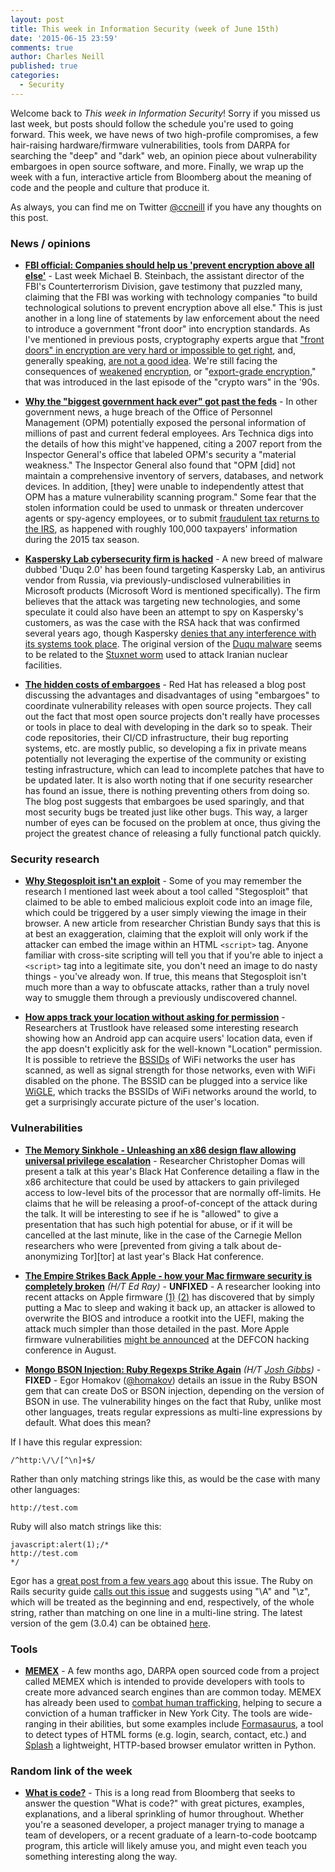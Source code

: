 ```yaml
---
layout: post
title: This week in Information Security (week of June 15th)
date: '2015-06-15 23:59'
comments: true
author: Charles Neill
published: true
categories:
  - Security
---
```


Welcome back to *This week in Information Security*! Sorry if you missed us last week, but posts should follow the schedule you're used to going forward. This week, we have news of two high-profile compromises, a few hair-raising hardware/firmware vulnerabilities, tools from DARPA for searching the "deep" and "dark" web, an opinion piece about vulnerability embargoes in open source software, and more. Finally, we wrap up the week with a fun, interactive article from Bloomberg about the meaning of code and the people and culture that produce it.

As always, you can find me on Twitter [@ccneill][twitter] if you have any thoughts on this post.

<!-- more -->

### News / opinions

- [__FBI official: Companies should help us 'prevent encryption above all else'__][fbi_encryption] - Last week Michael B. Steinbach, the assistant director of the FBI's Counterterrorism Division, gave testimony that puzzled many, claiming that the FBI was working with technology companies "to build technological solutions to prevent encryption above all else." This is just another in a long line of statements by law enforcement about the need to introduce a government "front door" into encryption standards. As I've mentioned in previous posts, cryptography experts argue that ["front doors" in encryption are very hard or impossible to get right][encryption_backdoors], and, generally speaking, [are not a good idea][cloudflare_golden_key]. We're still facing the consequences of [weakened][freak] [encryption][weakdh], or "[export-grade encryption][export_encryption]," that was introduced in the last episode of the "crypto wars" in the '90s.

- [__Why the "biggest government hack ever" got past the feds__][opm_hack] - In other government news, a huge breach of the Office of Personnel Management (OPM) potentially exposed the personal information of millions of past and current federal employees. Ars Technica digs into the details of how this might've happened, citing a 2007 report from the Inspector General's office that labeled OPM's security a "material weakness." The Inspector General also found that "OPM [did] not maintain a comprehensive inventory of servers, databases, and network devices. In addition, [they] were unable to independently attest that OPM has a mature vulnerability scanning program." Some fear that the stolen information could be used to unmask or threaten undercover agents or spy-agency employees, or to submit [fraudulent tax returns to the IRS][irs], as happened with roughly 100,000 taxpayers' information during the 2015 tax season.

- [__Kaspersky Lab cybersecurity firm is hacked__][kaspersky] - A new breed of malware dubbed 'Duqu 2.0' has been found targeting Kaspersky Lab, an antivirus vendor from Russia, via previously-undisclosed vulnerabilities in Microsoft products (Microsoft Word is mentioned specifically). The firm believes that the attack was targeting new technologies, and some speculate it could also have been an attempt to spy on Kaspersky's customers, as was the case with the RSA hack that was confirmed several years ago, though Kaspersky [denies that any interference with its systems took place][kaspersky2]. The original version of the [Duqu malware][duqu] seems to be related to the [Stuxnet worm][stuxnet] used to attack Iranian nuclear facilities.

- [__The hidden costs of embargoes__][embargoes] - Red Hat has released a blog post discussing the advantages and disadvantages of using "embargoes" to coordinate vulnerability releases with open source projects. They call out the fact that most open source projects don't really have processes or tools in place to deal with developing in the dark so to speak. Their code repositories, their CI/CD infrastructure, their bug reporting systems, etc. are mostly public, so developing a fix in private means potentially not leveraging the expertise of the community or existing testing infrastructure, which can lead to incomplete patches that have to be updated later. It is also worth noting that if one security researcher has found an issue, there is nothing preventing others from doing so. The blog post suggests that embargoes be used sparingly, and that most security bugs be treated just like other bugs. This way, a larger number of eyes can be focused on the problem at once, thus giving the project the greatest chance of releasing a fully functional patch quickly.

### Security research

- [__Why Stegosploit isn't an exploit__][stegosploit] - Some of you may remember the research I mentioned last week about a tool called "Stegosploit" that claimed to be able to embed malicious exploit code into an image file, which could be triggered by a user simply viewing the image in their browser. A new article from researcher Christian Bundy says that this is at best an exaggeration, claiming that the exploit will only work if the attacker can embed the image within an HTML `<script>` tag. Anyone familiar with cross-site scripting will tell you that if you're able to inject a `<script>` tag into a legitimate site, you don't need an image to do nasty things - you've already won. If true, this means that Stegosploit isn't much more than a way to obfuscate attacks, rather than a truly novel way to smuggle them through a previously undiscovered channel.

- [__How apps track your location without asking for permission__][mobile_location] - Researchers at Trustlook have released some interesting research showing how an Android app can acquire users' location data, even if the app doesn't explicitly ask for the well-known "Location" permission. It is possible to retrieve the [BSSIDs][bssid] of WiFi networks the user has scanned, as well as signal strength for those networks, even with WiFi disabled on the phone. The BSSID can be plugged into a service like [WiGLE][wigle], which tracks the BSSIDs of WiFi networks around the world, to get a surprisingly accurate picture of the user's location.

### Vulnerabilities

- [__The Memory Sinkhole - Unleashing an x86 design flaw allowing universal privilege escalation__][x86] - Researcher Christopher Domas will present a talk at this year's Black Hat Conference detailing a flaw in the x86 architecture that could be used by attackers to gain privileged access to low-level bits of the processor that are normally off-limits. He claims that he will be releasing a proof-of-concept of the attack during the talk. It will be interesting to see if he is "allowed" to give a presentation that has such high potential for abuse, or if it will be cancelled at the last minute, like in the case of the Carnegie Mellon researchers who were [prevented from giving a talk about de-anonymizing Tor][tor] at last year's Black Hat conference.

- [__The Empire Strikes Back Apple - how your Mac firmware security is completely broken__][mac_firmware] _(H/T Ed Ray)_ - __UNFIXED__ - A researcher looking into recent attacks on Apple firmware [(1)][mac_firmware2] [(2)][mac_firmware3] has discovered that by simply putting a Mac to sleep and waking it back up, an attacker is allowed to overwrite the BIOS and introduce a rootkit into the UEFI, making the attack much simpler than those detailed in the past. More Apple firmware vulnerabilities [might be announced][mac_firmware4] at the DEFCON hacking conference in August.

- [__Mongo BSON Injection: Ruby Regexps Strike Again__][bson] _(H/T [Josh Gibbs][jgibbs])_ - __FIXED__ - Egor Homakov ([@homakov][egor]) details an issue in the Ruby BSON gem that can create DoS or BSON injection, depending on the version of BSON in use. The vulnerability hinges on the fact that Ruby, unlike most other languages, treats regular expressions as multi-line expressions by default. What does this mean?

If I have this regular expression:

    /^http:\/\/[^\n]+$/

Rather than only matching strings like this, as would be the case with many other languages:

    http://test.com

Ruby will also match strings like this:

    javascript:alert(1);/*
    http://test.com
    */

Egor has a [great post from a few years ago][ruby_regex] about this issue. The Ruby on Rails security guide [calls out this issue][ruby_regex2] and suggests using "\A" and "\z", which will be treated as the beginning and end, respectively, of the whole string, rather than matching on one line in a multi-line string. The latest version of the gem (3.0.4) can be obtained [here][bson2].

### Tools

- [__MEMEX__][memex] - A few months ago, DARPA open sourced code from a project called MEMEX which is intended to provide developers with tools to create more advanced search engines than are common today. MEMEX has already been used to [combat human trafficking][memex2], helping to secure a conviction of a human trafficker in New York City. The tools are wide-ranging in their abilities, but some examples include [Formasaurus][memex3], a tool to detect types of HTML forms (e.g. login, search, contact, etc.) and [Splash][memex4] a lightweight, HTTP-based browser emulator written in Python.

### Random link of the week

- [__What is code?__][whatiscode] - This is a long read from Bloomberg that seeks to answer the question "What is code?" with great pictures, examples, explanations, and a liberal sprinkling of humor throughout. Whether you're a seasoned developer, a project manager trying to manage a team of developers, or a recent graduate of a learn-to-code bootcamp program, this article will likely amuse you, and might even teach you something interesting along the way.

[twitter]: https://twitter.com/ccneill

[fbi_encryption]: http://www.washingtonpost.com/blogs/the-switch/wp/2015/06/04/fbi-official-companies-should-help-us-prevent-encryption-above-all-else/
[encryption_backdoors]: https://blog.agilebits.com/2015/04/29/back-doors-are-bad-for-security-architecture/
[cloudflare_golden_key]: https://keybase.io/blog/2014-10-08/the-horror-of-a-secure-golden-key
[freak]: https://freakattack.com/
[weakdh]: https://weakdh.org/
[export_encryption]: http://en.wikipedia.org/wiki/Export_of_cryptography_from_the_United_States
[opm_hack]: http://arstechnica.com/security/2015/06/why-the-biggest-government-hack-ever-got-past-opm-dhs-and-nsa/
[irs]: http://www.washingtonpost.com/blogs/federal-eye/wp/2015/05/26/hackers-stole-personal-information-from-104000-taxpayers-irs-says/
[kaspersky]: http://www.bbc.com/news/technology-33083050
[kaspersky2]: https://securelist.com/blog/research/70504/the-mystery-of-duqu-2-0-a-sophisticated-cyberespionage-actor-returns/
[duqu]: http://en.wikipedia.org/wiki/Duqu
[stuxnet]: http://en.wikipedia.org/wiki/Stuxnet
[embargoes]: https://securityblog.redhat.com/2015/06/10/the-hidden-costs-of-embargoes/

[stegosploit]: https://medium.com/@christianbundy/why-stegosploit-isn-t-an-exploit-189b0b5261eb
[mobile_location]: http://blog.trustlook.com/2015/06/02/how-apps-tracking-your-location-without-asking-for-permission/
[bssid]: http://en.wikipedia.org/wiki/Service_set_%28802.11_network%29#Basic_service_set_identification_.28BSSID.29
[wigle]: https://wigle.net/

[x86]: https://www.blackhat.com/us-15/briefings.html#the-memory-sinkhole-unleashing-an-x86-design-flaw-allowing-universal-privilege-escalation
[mac_firmware]: https://reverse.put.as/2015/05/29/the-empire-strikes-back-apple-how-your-mac-firmware-security-is-completely-broken/
[mac_firmware2]: http://events.ccc.de/congress/2014/Fahrplan/events/6129.html
[mac_firmware3]: http://blog.cr4.sh/2015/02/exploiting-uefi-boot-script-table.html
[mac_firmware4]: https://www.defcon.org/html/defcon-23/dc-23-speakers.html#Kovah
[bson]: http://sakurity.com/blog/2015/06/04/mongo_ruby_regexp.html
[jgibbs]: https://twitter.com/quizzicaljosh
[egor]: https://twitter.com/homakov
[ruby_regex]: http://homakov.blogspot.ru/2012/05/saferweb-injects-in-various-ruby.html
[ruby_regex2]: http://guides.rubyonrails.org/security.html#regular-expressions
[bson2]: https://rubygems.org/gems/bson/versions/3.0.4

[memex]: http://opencatalog.darpa.mil/MEMEX.html
[memex2]: http://www.scientificamerican.com/article/human-traffickers-caught-on-hidden-internet/
[memex3]: https://github.com/TeamHG-Memex/Formasaurus
[memex4]: https://github.com/scrapinghub/splash

[whatiscode]: http://www.bloomberg.com/graphics/2015-paul-ford-what-is-code/
